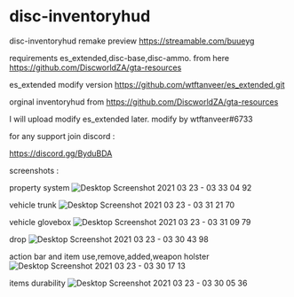 # disc-inventoryhud
disc-inventoryhud remake
preview https://streamable.com/buueyg 

requirements es_extended,disc-base,disc-ammo.
from here https://github.com/DiscworldZA/gta-resources

es_extended modify version https://github.com/wtftanveer/es_extended.git

orginal inventoryhud from https://github.com/DiscworldZA/gta-resources

I will upload modify es_extended later.
modify by wtftanveer#6733

for any support join discord : 

https://discord.gg/ByduBDA

screenshots : 

property system ![Desktop Screenshot 2021 03 23 - 03 33 04 92](https://user-images.githubusercontent.com/70646347/112061395-a41b5580-8b88-11eb-8a2c-8f6d68ff76da.png)

vehicle trunk ![Desktop Screenshot 2021 03 23 - 03 31 21 70](https://user-images.githubusercontent.com/70646347/112061435-b4333500-8b88-11eb-8daa-4c8a27980d8d.png)

vehicle glovebox ![Desktop Screenshot 2021 03 23 - 03 31 09 79](https://user-images.githubusercontent.com/70646347/112061482-c1502400-8b88-11eb-8ad4-08e1a773490d.png)

drop ![Desktop Screenshot 2021 03 23 - 03 30 43 98](https://user-images.githubusercontent.com/70646347/112061513-cb722280-8b88-11eb-8019-16937be9ff9f.png)

action bar and item use,remove,added,weapon holster ![Desktop Screenshot 2021 03 23 - 03 30 17 13](https://user-images.githubusercontent.com/70646347/112061605-ee043b80-8b88-11eb-8e68-68261ec2473f.png)

items durability ![Desktop Screenshot 2021 03 23 - 03 30 05 36](https://user-images.githubusercontent.com/70646347/112061666-083e1980-8b89-11eb-9954-150fc7eaf806.png)
